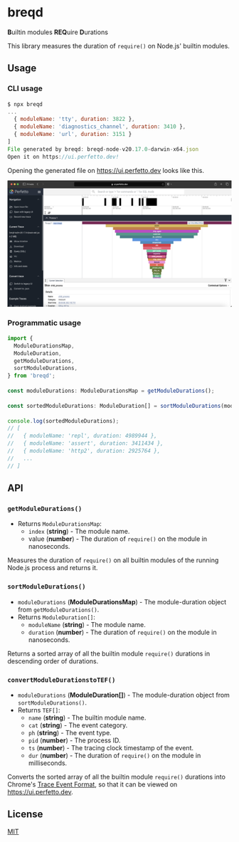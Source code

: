 # breqd

**B**uiltin modules **REQ**uire **D**urations

This library measures the duration of `require()` on Node.js' builtin modules.

## Usage

### CLI usage

```js
$ npx breqd
...
  { moduleName: 'tty', duration: 3822 },
  { moduleName: 'diagnostics_channel', duration: 3410 },
  { moduleName: 'url', duration: 3151 }
]
File generated by breqd: breqd-node-v20.17.0-darwin-x64.json
Open it on https://ui.perfetto.dev!
```

Opening the generated file on <https://ui.perfetto.dev> looks like this.

![](breqd.png)

### Programmatic usage

```ts
import {
  ModuleDurationsMap,
  ModuleDuration,
  getModuleDurations,
  sortModuleDurations,
} from 'breqd';

const moduleDurations: ModuleDurationsMap = getModuleDurations();

const sortedModuleDurations: ModuleDuration[] = sortModuleDurations(moduleDurations);

console.log(sortedModuleDurations);
// [
//   { moduleName: 'repl', duration: 4989944 },
//   { moduleName: 'assert', duration: 3411434 },
//   { moduleName: 'http2', duration: 2925764 },
//   ...
// ]
```

## API

### `getModuleDurations()`

- Returns `ModuleDurationsMap`:
  - `index` (**string**) - The module name.
  - value (**number**) - The duration of `require()` on the module in nanoseconds.

Measures the duration of `require()` on all builtin modules of the running Node.js process and returns it.

### `sortModuleDurations()`

- `moduleDurations` (**ModuleDurationsMap**) - The module-duration object from `getModuleDurations()`.
- Returns `ModuleDuration[]`:
  - `moduleName` (**string**) - The module name.
  - `duration` (**number**) - The duration of `require()` on the module in nanoseconds.

Returns a sorted array of all the builtin module `require()` durations in descending order of durations.

### `convertModuleDurationstoTEF()`

- `moduleDurations` (**ModuleDuration[]**) - The module-duration object from `sortModuleDurations()`.
- Returns `TEF[]`:
  - `name` (**string**) - The builtin module name.
  - `cat` (**string**) - The event category.
  - `ph` (**string**) - The event type.
  - `pid` (**number**) - The process ID.
  - `ts` (**number**) - The tracing clock timestamp of the event.
  - `dur` (**number**) - The duration of `require()` on the module in milliseconds.

Converts the sorted array of all the builtin module `require()` durations into Chrome's [Trace Event Format](https://docs.google.com/document/d/1CvAClvFfyA5R-PhYUmn5OOQtYMH4h6I0nSsKchNAySU/preview#heading=h.yr4qxyxotyw), so that it can be viewed on <https://ui.perfetto.dev>.

## License

[MIT](LICENSE)
